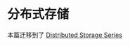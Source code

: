 # 分布式存储

本篇迁移到了 [Distributed Storage Series](https://github.com/wx-chevalier/DistributedStorage-Notes)

